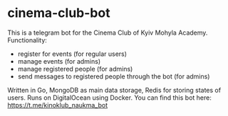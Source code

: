# cinema-club-bot

This is a telegram bot for the Cinema Club of Kyiv Mohyla Academy.
Functionality:
  - register for events (for regular users)
  - manage events (for admins)
  - manage registered people (for admins)
  - send messages to registered people through the bot (for admins)

Written in Go, MongoDB as main data storage, Redis for storing states of users. Runs on DigitalOcean using Docker.
You can find this bot here: https://t.me/kinoklub_naukma_bot
